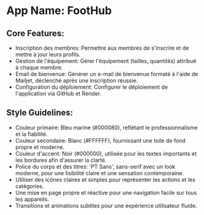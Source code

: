 # **App Name**: FootHub

## Core Features:

- Inscription des membres: Permettre aux membres de s'inscrire et de mettre à jour leurs profils.
- Gestion de l'équipement: Gérer l'équipement (tailles, quantités) attribué à chaque membre.
- Email de bienvenue: Générer un e-mail de bienvenue formaté à l'aide de Mailjet, déclenché après une inscription réussie.
- Configuration du déploiement: Configurer le déploiement de l'application via GitHub et Render.

## Style Guidelines:

- Couleur primaire: Bleu marine (#000080), reflétant le professionnalisme et la fiabilité.
- Couleur secondaire: Blanc (#FFFFFF), fournissant une toile de fond propre et moderne.
- Couleur d'accent: Noir (#000000), utilisée pour les textes importants et les bordures afin d'assurer la clarté.
- Police du corps et des titres: 'PT Sans', sans-serif avec un look moderne, pour une lisibilité claire et une sensation contemporaine.
- Utiliser des icônes claires et simples pour représenter les actions et les catégories.
- Une mise en page propre et réactive pour une navigation facile sur tous les appareils.
- Transitions et animations subtiles pour une expérience utilisateur fluide.